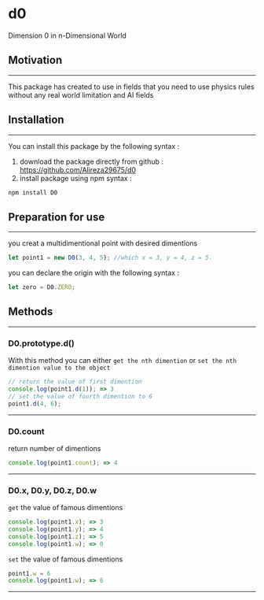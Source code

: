 # d0
Dimension 0 in n-Dimensional World

## Motivation

---

This package has created to use in fields that you need to use physics rules without any real world limitation and AI fields

## Installation

---

You can install this package by the following syntax :

 1. download the package directly from github : https://github.com/Alireza29675/d0
 2. install package using npm syntax :
 ```Javascript
 npm install D0
 ```

## Preparation for use 

---

you creat a multidimentional point with desired dimentions

```Javascript
let point1 = new D0(3, 4, 5); //which x = 3, y = 4, z = 5.
```

you can declare the origin with the following syntax :
```Javascript
let zero = D0.ZERO;
```

## Methods

---

### D0.prototype.d()

With this method you can either `get the nth dimention` or `set the nth dimention value to the object`

```Javascript
// return the value of first dimention
console.log(point1.d(1)); => 3
// set the value of fourth dimention to 6
point1.d(4, 6);
```

---

### D0.count

return number of dimentions

```Javascript
console.log(point1.count); => 4
```

---

### D0.x, D0.y, D0.z, D0.w

`get` the value of famous dimentions

```Javascript
console.log(point1.x); => 3
console.log(point1.y); => 4
console.log(point1.z); => 5
console.log(point1.w); => 0
```

`set` the value of famous dimentions

```Javascript
point1.w = 6
console.log(point1.w); => 6
```

---

